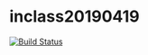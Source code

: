 # inclass20190419

[![Build Status](https://travis-ci.com/philipchang8787/inclass20190419.svg?branch=master)](https://travis-ci.com/philipchang8787/inclass20190419)